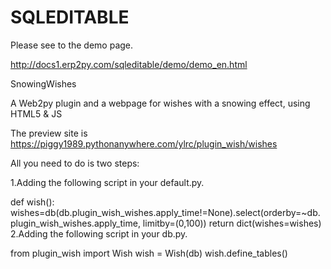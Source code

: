 SQLEDITABLE
===========

Please see to the demo page.

http://docs1.erp2py.com/sqleditable/demo/demo_en.html
 
SnowingWishes

A Web2py plugin and a webpage for wishes with a snowing effect, using HTML5 & JS

The preview site is https://piggy1989.pythonanywhere.com/ylrc/plugin_wish/wishes

All you need to do is two steps:

1.Adding the following script in your default.py.

def wish():
    wishes=db(db.plugin_wish_wishes.apply_time!=None).select(orderby=~db.plugin_wish_wishes.apply_time, limitby=(0,100))
    return dict(wishes=wishes)
2.Adding the following script in your db.py.

from plugin_wish import Wish
wish = Wish(db)
wish.define_tables()
